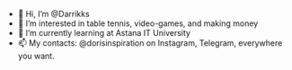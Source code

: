 - 👋 Hi, I’m @Darrikks
- 👀 I’m interested in table tennis, video-games, and making money
- 🌱 I’m currently learning at Astana IT University
- 📫 My contacts: @dorisinspiration on Instagram, Telegram, everywhere you want.
